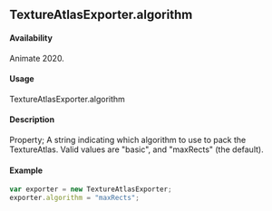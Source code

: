 ## TextureAtlasExporter.algorithm

#### Availability

Animate 2020.

#### Usage

TextureAtlasExporter.algorithm

#### Description

Property;  A string indicating which algorithm to use to pack the TextureAtlas. Valid values are "basic", and "maxRects" (the default).

#### Example

``` javascript
var exporter = new TextureAtlasExporter;
exporter.algorithm = "maxRects";
````
